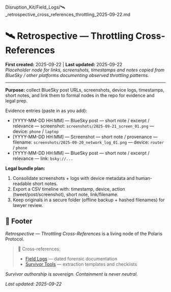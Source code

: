 Disruption_Kit/Field_Logs/🛰️_retrospective_cross_references_throttling_2025-09-22.md

# 🛰️ Retrospective — Throttling Cross-References  
**First created:** 2025-09-22 | **Last updated:** 2025-09-22  
*Placeholder node for links, screenshots, timestamps and notes copied from BlueSky / other platforms documenting observed throttling patterns.*

---

**Purpose:** collect BlueSky post URLs, screenshots, device logs, timestamps, short notes, and link them to formal nodes in the repo for evidence and legal prep.

Evidence entries (paste in as you add):
- [YYYY-MM-DD HH:MM] — BlueSky post — short note / excerpt / relevance — screenshot: `screenshots/2025-09-21_screen_01.png` — device: `phone` / `laptop`  
- [YYYY-MM-DD HH:MM] — Screenshot — short note / provenance — filename: `screenshots/2025-09-20_network_log_01.png` — device: `router` / `phone`  
- [YYYY-MM-DD HH:MM] — BlueSky post — short note / excerpt / relevance — link: `bsky://...`

**Legal bundle plan:**  
1. Consolidate screenshots + logs with device metadata and human-readable short notes.  
2. Export a CSV timeline with: timestamp, device, action (tweet/post/screenshot), short note, link/filename.  
3. Keep originals in a secure folder (offline backup + hashed filenames) for lawyer review.

## 🏮 Footer

*Retrospective — Throttling Cross-References* is a living node of the Polaris Protocol.  
> 📡 Cross-references:  
> - [Field Logs](../Field_Logs/) — dated forensic documentation  
> - [Survivor Tools](../Survivor_Tools/) — extraction templates and checklists

*Survivor authorship is sovereign. Containment is never neutral.*  

_Last updated: 2025-09-22_
